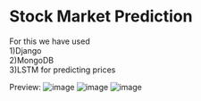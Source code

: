 # Stock Market Prediction

For this we have used<br>
1)Django <br>
2)MongoDB<br>
3)LSTM for predicting prices<br>

Preview:
![image](https://user-images.githubusercontent.com/46523339/122009912-30c85f00-cdd8-11eb-9196-28f721fdb202.png)
![image](https://user-images.githubusercontent.com/46523339/122009939-3a51c700-cdd8-11eb-8c84-608be42fda7e.png)
![image](https://user-images.githubusercontent.com/46523339/122009973-43db2f00-cdd8-11eb-8cf7-a0955e98b50d.png)

